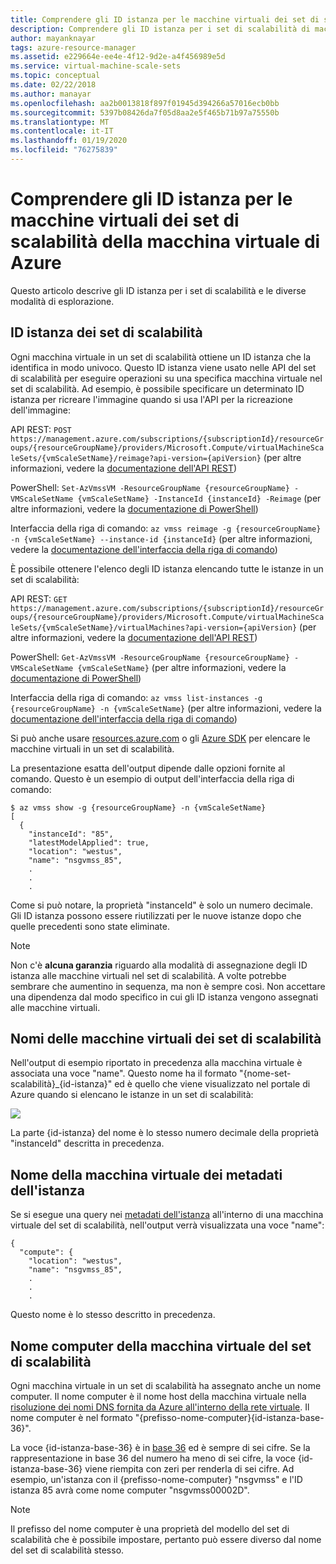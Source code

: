 ```yaml
---
title: Comprendere gli ID istanza per le macchine virtuali dei set di scalabilità della macchina virtuale di Azure
description: Comprendere gli ID istanza per i set di scalabilità di macchine virtuali di Azure e le varie modalità di superficie.
author: mayanknayar
tags: azure-resource-manager
ms.assetid: e229664e-ee4e-4f12-9d2e-a4f456989e5d
ms.service: virtual-machine-scale-sets
ms.topic: conceptual
ms.date: 02/22/2018
ms.author: manayar
ms.openlocfilehash: aa2b0013818f897f01945d394266a57016ecb0bb
ms.sourcegitcommit: 5397b08426da7f05d8aa2e5f465b71b97a75550b
ms.translationtype: MT
ms.contentlocale: it-IT
ms.lasthandoff: 01/19/2020
ms.locfileid: "76275839"
---
```

# <a name="understand-instance-ids-for-azure-vm-scale-set-vms"></a>Comprendere gli ID istanza per le macchine virtuali dei set di scalabilità della macchina virtuale di Azure
Questo articolo descrive gli ID istanza per i set di scalabilità e le diverse modalità di esplorazione.

## <a name="scale-set-instance-ids"></a>ID istanza dei set di scalabilità

Ogni macchina virtuale in un set di scalabilità ottiene un ID istanza che la identifica in modo univoco. Questo ID istanza viene usato nelle API del set di scalabilità per eseguire operazioni su una specifica macchina virtuale nel set di scalabilità. Ad esempio, è possibile specificare un determinato ID istanza per ricreare l'immagine quando si usa l'API per la ricreazione dell'immagine:

API REST: `POST https://management.azure.com/subscriptions/{subscriptionId}/resourceGroups/{resourceGroupName}/providers/Microsoft.Compute/virtualMachineScaleSets/{vmScaleSetName}/reimage?api-version={apiVersion}` (per altre informazioni, vedere la [documentazione dell'API REST](https://docs.microsoft.com/rest/api/compute/virtualmachinescalesets/reimage))

PowerShell: `Set-AzVmssVM -ResourceGroupName {resourceGroupName} -VMScaleSetName {vmScaleSetName} -InstanceId {instanceId} -Reimage` (per altre informazioni, vedere la [documentazione di PowerShell](https://docs.microsoft.com/powershell/module/az.compute/set-azvmssvm))

Interfaccia della riga di comando: `az vmss reimage -g {resourceGroupName} -n {vmScaleSetName} --instance-id {instanceId}` (per altre informazioni, vedere la [documentazione dell'interfaccia della riga di comando](https://docs.microsoft.com/cli/azure/vmss?view=azure-cli-latest))

È possibile ottenere l'elenco degli ID istanza elencando tutte le istanze in un set di scalabilità:

API REST: `GET https://management.azure.com/subscriptions/{subscriptionId}/resourceGroups/{resourceGroupName}/providers/Microsoft.Compute/virtualMachineScaleSets/{vmScaleSetName}/virtualMachines?api-version={apiVersion}` (per altre informazioni, vedere la [documentazione dell'API REST](https://docs.microsoft.com/rest/api/compute/virtualmachinescalesetvms/list))

PowerShell: `Get-AzVmssVM -ResourceGroupName {resourceGroupName} -VMScaleSetName {vmScaleSetName}` (per altre informazioni, vedere la [documentazione di PowerShell](https://docs.microsoft.com/powershell/module/az.compute/get-azvmssvm))

Interfaccia della riga di comando: `az vmss list-instances -g {resourceGroupName} -n {vmScaleSetName}` (per altre informazioni, vedere la [documentazione dell'interfaccia della riga di comando](https://docs.microsoft.com/cli/azure/vmss?view=azure-cli-latest))

Si può anche usare [resources.azure.com](https://resources.azure.com) o gli [Azure SDK](https://azure.microsoft.com/downloads/) per elencare le macchine virtuali in un set di scalabilità.

La presentazione esatta dell'output dipende dalle opzioni fornite al comando. Questo è un esempio di output dell'interfaccia della riga di comando:

```
$ az vmss show -g {resourceGroupName} -n {vmScaleSetName}
[
  {
    "instanceId": "85",
    "latestModelApplied": true,
    "location": "westus",
    "name": "nsgvmss_85",
    .
    .
    .
```

Come si può notare, la proprietà "instanceId" è solo un numero decimale. Gli ID istanza possono essere riutilizzati per le nuove istanze dopo che quelle precedenti sono state eliminate.

>[!NOTE]
> Non c'è **alcuna garanzia** riguardo alla modalità di assegnazione degli ID istanza alle macchine virtuali nel set di scalabilità. A volte potrebbe sembrare che aumentino in sequenza, ma non è sempre così. Non accettare una dipendenza dal modo specifico in cui gli ID istanza vengono assegnati alle macchine virtuali.

## <a name="scale-set-vm-names"></a>Nomi delle macchine virtuali dei set di scalabilità

Nell'output di esempio riportato in precedenza alla macchina virtuale è associata una voce "name". Questo nome ha il formato "{nome-set-scalabilità}_{id-istanza}" ed è quello che viene visualizzato nel portale di Azure quando si elencano le istanze in un set di scalabilità:

![](./media/virtual-machine-scale-sets-instance-ids/vmssInstances.png)

La parte {id-istanza} del nome è lo stesso numero decimale della proprietà "instanceId" descritta in precedenza.

## <a name="instance-metadata-vm-name"></a>Nome della macchina virtuale dei metadati dell'istanza

Se si esegue una query nei [metadati dell'istanza](../virtual-machines/windows/instance-metadata-service.md) all'interno di una macchina virtuale del set di scalabilità, nell'output verrà visualizzata una voce "name":

```
{
  "compute": {
    "location": "westus",
    "name": "nsgvmss_85",
    .
    .
    .
```

Questo nome è lo stesso descritto in precedenza.

## <a name="scale-set-vm-computer-name"></a>Nome computer della macchina virtuale del set di scalabilità

Ogni macchina virtuale in un set di scalabilità ha assegnato anche un nome computer. Il nome computer è il nome host della macchina virtuale nella [risoluzione dei nomi DNS fornita da Azure all'interno della rete virtuale](../virtual-network/virtual-networks-name-resolution-for-vms-and-role-instances.md). Il nome computer è nel formato "{prefisso-nome-computer}{id-istanza-base-36}".

La voce {id-istanza-base-36} è in [base 36](https://en.wikipedia.org/wiki/Base36) ed è sempre di sei cifre. Se la rappresentazione in base 36 del numero ha meno di sei cifre, la voce {id-istanza-base-36} viene riempita con zeri per renderla di sei cifre. Ad esempio, un'istanza con il {prefisso-nome-computer} "nsgvmss" e l'ID istanza 85 avrà come nome computer "nsgvmss00002D".

>[!NOTE]
> Il prefisso del nome computer è una proprietà del modello del set di scalabilità che è possibile impostare, pertanto può essere diverso dal nome del set di scalabilità stesso.
